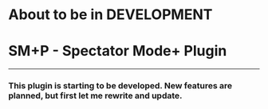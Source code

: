 # **About to be in DEVELOPMENT**

# SM+P - Spectator Mode+ Plugin

---

### This plugin is starting to be developed. New features are planned, but first let me rewrite and update.
